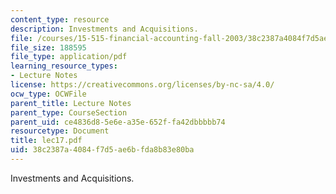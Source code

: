 ```yaml
---
content_type: resource
description: Investments and Acquisitions.
file: /courses/15-515-financial-accounting-fall-2003/38c2387a4084f7d5ae6bfda8b83e80ba_lec17.pdf
file_size: 188595
file_type: application/pdf
learning_resource_types:
- Lecture Notes
license: https://creativecommons.org/licenses/by-nc-sa/4.0/
ocw_type: OCWFile
parent_title: Lecture Notes
parent_type: CourseSection
parent_uid: ce4836d8-5e6e-a35e-652f-fa42dbbbbb74
resourcetype: Document
title: lec17.pdf
uid: 38c2387a-4084-f7d5-ae6b-fda8b83e80ba
---
```

Investments and Acquisitions.